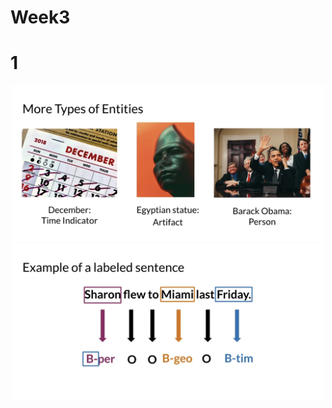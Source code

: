 # Week3

# 1

<p align="center">
  <img src="../res/img/img42.png" width="500"/>
  <img src="../res/img/img43.png" width="500"/>
</p>
